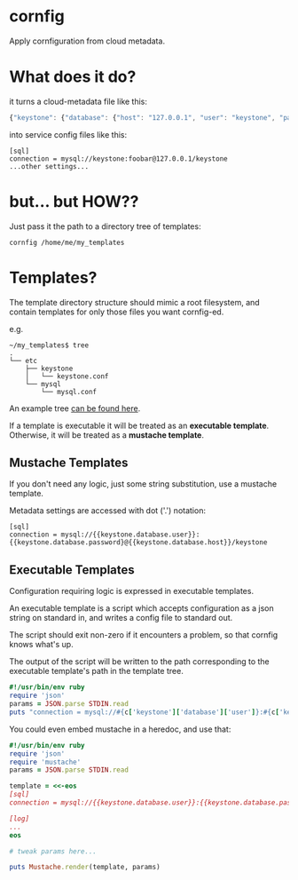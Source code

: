 cornfig
=======

Apply cornfiguration from cloud metadata.


# What does it do?

it turns a cloud-metadata file like this:
```javascript
{"keystone": {"database": {"host": "127.0.0.1", "user": "keystone", "password": "foobar"}}}
```
into service config files like this:
```
[sql]
connection = mysql://keystone:foobar@127.0.0.1/keystone
...other settings...
```

# but... but HOW??

Just pass it the path to a directory tree of templates:
```
cornfig /home/me/my_templates
```

# Templates?

The template directory structure should mimic a root filesystem, and contain templates for only those files you want cornfig-ed.

e.g.
```
~/my_templates$ tree
.
└── etc
    ├── keystone
    │   └── keystone.conf
    └── mysql
        └── mysql.conf
```

An example tree [can be found here](https://github.com/echohead/openstack_cornfig_templates).

If a template is executable it will be treated as an **executable template**.
Otherwise, it will be treated as a **mustache template**.

## Mustache Templates

If you don't need any logic, just some string substitution, use a mustache template.

Metadata settings are accessed with dot ('.') notation:

```
[sql]
connection = mysql://{{keystone.database.user}}:{{keystone.database.password}@{{keystone.database.host}}/keystone
```

## Executable Templates

Configuration requiring logic is expressed in executable templates.

An executable template is a script which accepts configuration as a json string on standard in, and writes a config file to standard out.

The script should exit non-zero if it encounters a problem, so that cornfig knows what's up.

The output of the script will be written to the path corresponding to the executable template's path in the template tree.


```ruby
#!/usr/bin/env ruby
require 'json'
params = JSON.parse STDIN.read
puts "connection = mysql://#{c['keystone']['database']['user']}:#{c['keystone']['database']['password']}@#{c['keystone']['database']['host']}/keystone"
```

You could even embed mustache in a heredoc, and use that:
```ruby
#!/usr/bin/env ruby
require 'json'
require 'mustache'
params = JSON.parse STDIN.read

template = <<-eos
[sql]
connection = mysql://{{keystone.database.user}}:{{keystone.database.password}}@{{keystone.database.host}}/keystone

[log]
...
eos

# tweak params here...

puts Mustache.render(template, params)
```

